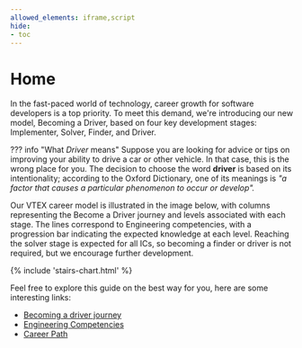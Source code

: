 ```yaml
---
allowed_elements: iframe,script
hide:
- toc
---
```


# Home

In the fast-paced world of technology, career growth for software developers is a top priority. To meet this demand, we're introducing our new model, Becoming a Driver, based on four key development stages: Implementer, Solver, Finder, and Driver.

??? info "What *Driver* means"
    Suppose you are looking for advice or tips on improving your ability to drive a car or other vehicle. In that case, this is the wrong place for you. The decision to choose the word **driver** is based on its intentionality; according to the Oxford Dictionary, one of its meanings is _"a factor that causes a particular phenomenon to occur or develop"._

Our VTEX career model is illustrated in the image below, with columns representing the Become a Driver journey and levels associated with each stage. The lines correspond to Engineering competencies, with a progression bar indicating the expected knowledge at each level. Reaching the solver stage is expected for all ICs, so becoming a finder or driver is not required, but we encourage further development.

{% include 'stairs-chart.html' %}

Feel free to explore this guide on the best way for you, here are some interesting links:

* [Becoming a driver journey](journey.md)
* [Engineering Competencies](competencies/index.md)
* [Career Path](career-path/index.md)
